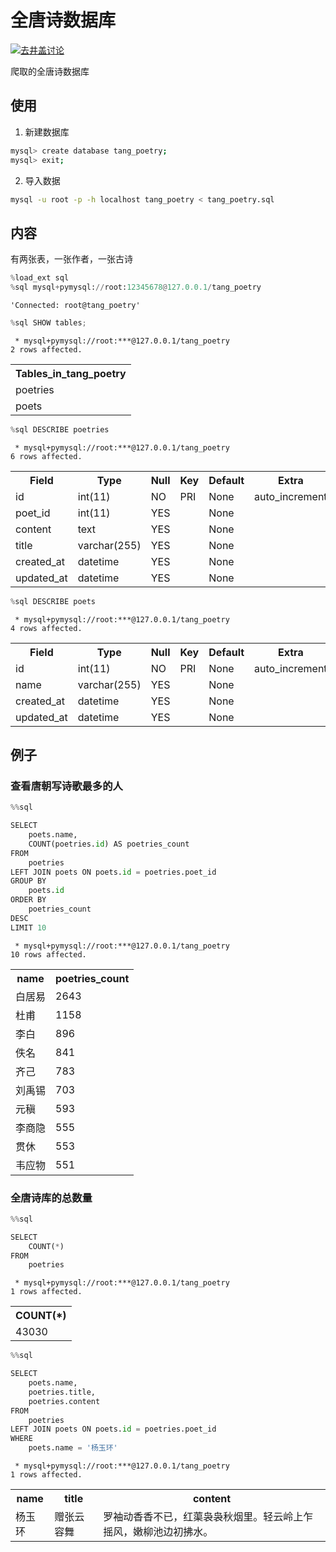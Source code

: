 
# 全唐诗数据库

[![去井盖讨论](https://ark-perm.17173cdn.com/badge/badge.jpg)](https://jg.17173.com/i/Cvo0xz0o/servers/18/channels/72)

爬取的全唐诗数据库

## 使用

1. 新建数据库

```bash
mysql> create database tang_poetry;
mysql> exit;
```

2. 导入数据

```bash
mysql -u root -p -h localhost tang_poetry < tang_poetry.sql
```

## 内容

有两张表，一张作者，一张古诗


```python
%load_ext sql
%sql mysql+pymysql://root:12345678@127.0.0.1/tang_poetry
```




    'Connected: root@tang_poetry'




```python
%sql SHOW tables;
```

     * mysql+pymysql://root:***@127.0.0.1/tang_poetry
    2 rows affected.





<table>
    <tr>
        <th>Tables_in_tang_poetry</th>
    </tr>
    <tr>
        <td>poetries</td>
    </tr>
    <tr>
        <td>poets</td>
    </tr>
</table>




```python
%sql DESCRIBE poetries
```

     * mysql+pymysql://root:***@127.0.0.1/tang_poetry
    6 rows affected.





<table>
    <tr>
        <th>Field</th>
        <th>Type</th>
        <th>Null</th>
        <th>Key</th>
        <th>Default</th>
        <th>Extra</th>
    </tr>
    <tr>
        <td>id</td>
        <td>int(11)</td>
        <td>NO</td>
        <td>PRI</td>
        <td>None</td>
        <td>auto_increment</td>
    </tr>
    <tr>
        <td>poet_id</td>
        <td>int(11)</td>
        <td>YES</td>
        <td></td>
        <td>None</td>
        <td></td>
    </tr>
    <tr>
        <td>content</td>
        <td>text</td>
        <td>YES</td>
        <td></td>
        <td>None</td>
        <td></td>
    </tr>
    <tr>
        <td>title</td>
        <td>varchar(255)</td>
        <td>YES</td>
        <td></td>
        <td>None</td>
        <td></td>
    </tr>
    <tr>
        <td>created_at</td>
        <td>datetime</td>
        <td>YES</td>
        <td></td>
        <td>None</td>
        <td></td>
    </tr>
    <tr>
        <td>updated_at</td>
        <td>datetime</td>
        <td>YES</td>
        <td></td>
        <td>None</td>
        <td></td>
    </tr>
</table>




```python
%sql DESCRIBE poets
```

     * mysql+pymysql://root:***@127.0.0.1/tang_poetry
    4 rows affected.





<table>
    <tr>
        <th>Field</th>
        <th>Type</th>
        <th>Null</th>
        <th>Key</th>
        <th>Default</th>
        <th>Extra</th>
    </tr>
    <tr>
        <td>id</td>
        <td>int(11)</td>
        <td>NO</td>
        <td>PRI</td>
        <td>None</td>
        <td>auto_increment</td>
    </tr>
    <tr>
        <td>name</td>
        <td>varchar(255)</td>
        <td>YES</td>
        <td></td>
        <td>None</td>
        <td></td>
    </tr>
    <tr>
        <td>created_at</td>
        <td>datetime</td>
        <td>YES</td>
        <td></td>
        <td>None</td>
        <td></td>
    </tr>
    <tr>
        <td>updated_at</td>
        <td>datetime</td>
        <td>YES</td>
        <td></td>
        <td>None</td>
        <td></td>
    </tr>
</table>



## 例子

### 查看唐朝写诗歌最多的人


```python
%%sql

SELECT
    poets.name,
    COUNT(poetries.id) AS poetries_count
FROM
    poetries
LEFT JOIN poets ON poets.id = poetries.poet_id
GROUP BY
    poets.id
ORDER BY
    poetries_count
DESC
LIMIT 10
```

     * mysql+pymysql://root:***@127.0.0.1/tang_poetry
    10 rows affected.





<table>
    <tr>
        <th>name</th>
        <th>poetries_count</th>
    </tr>
    <tr>
        <td>白居易</td>
        <td>2643</td>
    </tr>
    <tr>
        <td>杜甫</td>
        <td>1158</td>
    </tr>
    <tr>
        <td>李白</td>
        <td>896</td>
    </tr>
    <tr>
        <td>佚名</td>
        <td>841</td>
    </tr>
    <tr>
        <td>齐己</td>
        <td>783</td>
    </tr>
    <tr>
        <td>刘禹锡</td>
        <td>703</td>
    </tr>
    <tr>
        <td>元稹</td>
        <td>593</td>
    </tr>
    <tr>
        <td>李商隐</td>
        <td>555</td>
    </tr>
    <tr>
        <td>贯休</td>
        <td>553</td>
    </tr>
    <tr>
        <td>韦应物</td>
        <td>551</td>
    </tr>
</table>



### 全唐诗库的总数量


```python
%%sql 

SELECT
    COUNT(*)
FROM
    poetries
```

     * mysql+pymysql://root:***@127.0.0.1/tang_poetry
    1 rows affected.





<table>
    <tr>
        <th>COUNT(*)</th>
    </tr>
    <tr>
        <td>43030</td>
    </tr>
</table>




```python
%%sql

SELECT
    poets.name,
    poetries.title,
    poetries.content
FROM
    poetries
LEFT JOIN poets ON poets.id = poetries.poet_id
WHERE
    poets.name = '杨玉环'
```

     * mysql+pymysql://root:***@127.0.0.1/tang_poetry
    1 rows affected.





<table>
    <tr>
        <th>name</th>
        <th>title</th>
        <th>content</th>
    </tr>
    <tr>
        <td>杨玉环</td>
        <td>赠张云容舞</td>
        <td>罗袖动香香不已，红蕖袅袅秋烟里。轻云岭上乍摇风，嫩柳池边初拂水。</td>
    </tr>
</table>


